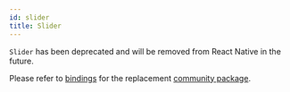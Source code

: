 ```yaml
---
id: slider
title: Slider
---
```


`Slider` has been deprecated and will be removed from React Native in the
future.

Please refer to [bindings](https://github.com/rescript-react-native/slider) for
the replacement
[community package](https://github.com/callstack/react-native-slider).
